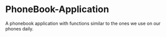 # PhoneBook-Application
A phonebook application with functions similar to the ones we use on our phones daily.
